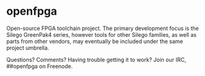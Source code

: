 # openfpga
Open-source FPGA toolchain project. The primary development focus is the Silego GreenPak4 series, however tools for other Silego families, as well as parts from other vendors, may eventually be included under the same project umbrella.

Questions? Comments? Having trouble getting it to work? Join our IRC, ##openfpga on Freenode.
